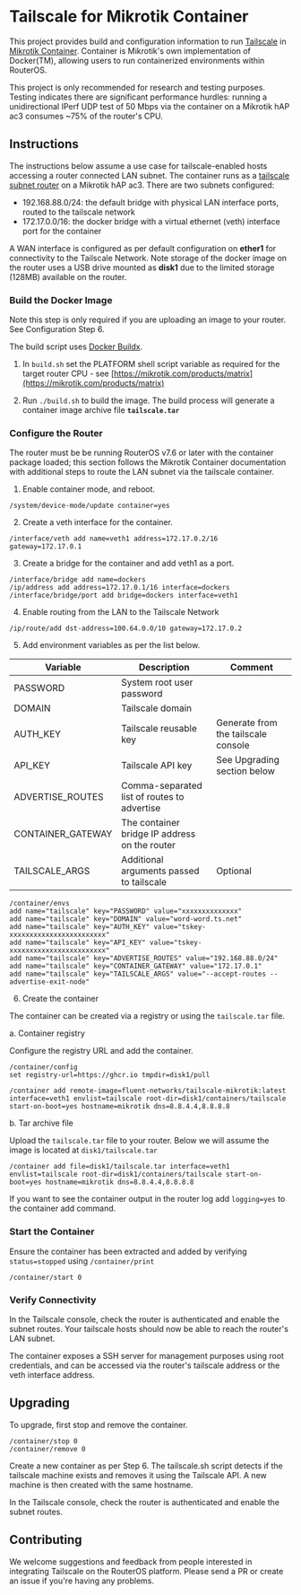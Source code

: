 # Tailscale for Mikrotik Container

This project provides build and configuration information to run [Tailscale](https://tailscale.com) in [Mikrotik Container](https://help.mikrotik.com/docs/display/ROS/Container). Container is Mikrotik's own implementation of Docker(TM), allowing users to run containerized environments within RouterOS.

This project is only recommended for research and testing purposes. Testing indicates there are significant performance hurdles: running a unidirectional IPerf UDP test of 50 Mbps via the container on a Mikrotik hAP ac3 consumes ~75% of the router's CPU.

## Instructions

The instructions below assume a use case for tailscale-enabled hosts accessing a router connected LAN subnet. The container runs as a [tailscale subnet router](https://tailscale.com/kb/1019/subnets/) on a Mikrotik hAP ac3. There are two subnets configured:

* 192.168.88.0/24: the default bridge with physical LAN interface ports, routed to the tailscale network
* 172.17.0.0/16: the docker bridge with a virtual ethernet (veth) interface port for the container

A WAN interface is configured as per default configuration on **ether1** for connectivity to the Tailscale Network. Note storage of the docker image on the router uses a USB drive mounted as **disk1** due to the limited storage (128MB) available on the router.

### Build the Docker Image

Note this step is only required if you are uploading an image to your router. See Configuration Step 6.

The build script uses [Docker Buildx](https://docs.docker.com/buildx/working-with-buildx/).

1. In `build.sh` set the PLATFORM shell script variable as required for the target router CPU - see [https://mikrotik.com/products/matrix](https://mikrotik.com/products/matrix)

2. Run `./build.sh` to build the image. The build process will generate a container image archive file **`tailscale.tar`**

### Configure the Router

The router must be be running RouterOS v7.6 or later with the container package loaded; this section follows the Mikrotik Container documentation with additional steps to route the LAN subnet via the tailscale container.


1. Enable container mode, and reboot.

```
/system/device-mode/update container=yes
```

2. Create a veth interface for the container.

```
/interface/veth add name=veth1 address=172.17.0.2/16 gateway=172.17.0.1
```

3. Create a bridge for the container and add veth1 as a port.

```
/interface/bridge add name=dockers
/ip/address add address=172.17.0.1/16 interface=dockers
/interface/bridge/port add bridge=dockers interface=veth1
```

4. Enable routing from the LAN to the Tailscale Network 

```
/ip/route/add dst-address=100.64.0.0/10 gateway=172.17.0.2
```

5. Add environment variables as per the list below.

| Variable          | Description                                   | Comment                                      |
| ----------------- | --------------------------------------------- | -------------------------------------------- |
| PASSWORD          | System root user password                     |                                              |
| DOMAIN            | Tailscale domain                              |                                              |
| AUTH_KEY          | Tailscale reusable key                        | Generate from the tailscale console          |
| API_KEY           | Tailscale API key                             | See Upgrading section below                  |
| ADVERTISE_ROUTES  | Comma-separated list of routes to advertise   |                                              |
| CONTAINER_GATEWAY | The container bridge IP address on the router |                                              |
| TAILSCALE_ARGS    | Additional arguments passed to tailscale      | Optional                                     |

```
/container/envs
add name="tailscale" key="PASSWORD" value="xxxxxxxxxxxxxx"
add name="tailscale" key="DOMAIN" value="word-word.ts.net"
add name="tailscale" key="AUTH_KEY" value="tskey-xxxxxxxxxxxxxxxxxxxxxxxx"
add name="tailscale" key="API_KEY" value="tskey-xxxxxxxxxxxxxxxxxxxxxxxx"
add name="tailscale" key="ADVERTISE_ROUTES" value="192.168.88.0/24"
add name="tailscale" key="CONTAINER_GATEWAY" value="172.17.0.1"
add name="tailscale" key="TAILSCALE_ARGS" value="--accept-routes --advertise-exit-node"
```

6. Create the container

The container can be created via a registry or using the `tailscale.tar` file.

a. Container registry

Configure the registry URL and add the container.

```
/container/config 
set registry-url=https://ghcr.io tmpdir=disk1/pull

/container add remote-image=fluent-networks/tailscale-mikrotik:latest interface=veth1 envlist=tailscale root-dir=disk1/containers/tailscale start-on-boot=yes hostname=mikrotik dns=8.8.4.4,8.8.8.8
```

b. Tar archive file

Upload the `tailscale.tar` file to your router. Below we will assume the image is located at `disk1/tailscale.tar`

```
/container add file=disk1/tailscale.tar interface=veth1 envlist=tailscale root-dir=disk1/containers/tailscale start-on-boot=yes hostname=mikrotik dns=8.8.4.4,8.8.8.8
```

If you want to see the container output in the router log add `logging=yes` to the container add command. 

### Start the Container

Ensure the container has been extracted and added by verifying `status=stopped` using `/container/print` 

```
/container/start 0
```

### Verify Connectivity

In the Tailscale console, check the router is authenticated and enable the subnet routes. Your tailscale hosts should now be able to reach the router's LAN subnet. 

The container exposes a SSH server for management purposes using root credentials, and can be accessed via the router's tailscale address or the veth interface address.

## Upgrading

To upgrade, first stop and remove the container.

```
/container/stop 0
/container/remove 0
```

Create a new container as per Step 6. The tailscale.sh script detects if the tailscale machine exists and removes it using the Tailscale API. A new machine is then created with the same hostname.

In the Tailscale console, check the router is authenticated and enable the subnet routes.

## Contributing

We welcome suggestions and feedback from people interested in integrating Tailscale on the RouterOS platform. Please send a PR or create an issue if you're having any problems.
